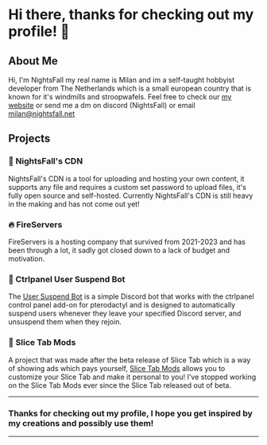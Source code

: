 # Hi there, thanks for checking out my profile! 👋

## About Me
Hi, I'm NightsFall my real name is Milan and im a self-taught hobbyist developer from The Netherlands which is a small european country that is known for it's windmills and stroopwafels.
Feel free to check our [my website](https://nightsfall.net) or send me a dm on discord (NightsFall) or email milan@nightsfall.net


## Projects
### 💾 NightsFall's CDN
NightsFall's CDN is a tool for uploading and hosting your own content, it supports any file and requires a custom set password to upload files, it's fully open source and self-hosted.
Currently NightsFall's CDN is still heavy in the making and has not come out yet!

### 🔥 FireServers
FireServers is a hosting company that survived from 2021-2023 and has been through a lot, it sadly got closed down to a lack of budget and motivation.

### 🤖 Ctrlpanel User Suspend Bot
The [User Suspend Bot](https://market.ctrlpanel.gg/resources/resource/44-user-suspend-bot/) is a simple Discord bot that works with the ctrlpanel control panel add-on for pterodactyl and is designed to automatically suspend users whenever they leave your specified Discord server, and unsuspend them when they rejoin.

### 🔪 Slice Tab Mods
A project that was made after the beta release of Slice Tab which is a way of showing ads which pays yourself, [Slice Tab Mods](https://github.com/SliceTab/Mods) allows you to customize your Slice Tab and make it personal to you! I've stopped working on the Slice Tab Mods ever since the Slice Tab released out of beta.

---

### Thanks for checking out my profile, I hope you get inspired by my creations and possibly use them!

---
